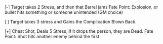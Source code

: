[-] Target takes 2 Stress, and then that Barrel jams
Fate Point: Explosion, or bullet hits something or someone unintended (GM choice)

[ ] Target takes 3 stress and Gains the Complication Blown Back

[+] Chest Shot, Deals 5 Stress, if it drops the person, they are Dead.
Fate Point: Shot hits another enemy behind the first